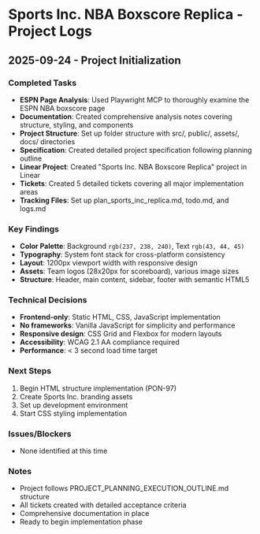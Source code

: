 # Sports Inc. NBA Boxscore Replica - Project Logs

## 2025-09-24 - Project Initialization

### Completed Tasks
- **ESPN Page Analysis**: Used Playwright MCP to thoroughly examine the ESPN NBA boxscore page
- **Documentation**: Created comprehensive analysis notes covering structure, styling, and components
- **Project Structure**: Set up folder structure with src/, public/, assets/, docs/ directories
- **Specification**: Created detailed project specification following planning outline
- **Linear Project**: Created "Sports Inc. NBA Boxscore Replica" project in Linear
- **Tickets**: Created 5 detailed tickets covering all major implementation areas
- **Tracking Files**: Set up plan_sports_inc_replica.md, todo.md, and logs.md

### Key Findings
- **Color Palette**: Background `rgb(237, 238, 240)`, Text `rgb(43, 44, 45)`
- **Typography**: System font stack for cross-platform consistency
- **Layout**: 1200px viewport width with responsive design
- **Assets**: Team logos (28x20px for scoreboard), various image sizes
- **Structure**: Header, main content, sidebar, footer with semantic HTML5

### Technical Decisions
- **Frontend-only**: Static HTML, CSS, JavaScript implementation
- **No frameworks**: Vanilla JavaScript for simplicity and performance
- **Responsive design**: CSS Grid and Flexbox for modern layouts
- **Accessibility**: WCAG 2.1 AA compliance required
- **Performance**: < 3 second load time target

### Next Steps
1. Begin HTML structure implementation (PON-97)
2. Create Sports Inc. branding assets
3. Set up development environment
4. Start CSS styling implementation

### Issues/Blockers
- None identified at this time

### Notes
- Project follows PROJECT_PLANNING_EXECUTION_OUTLINE.md structure
- All tickets created with detailed acceptance criteria
- Comprehensive documentation in place
- Ready to begin implementation phase
